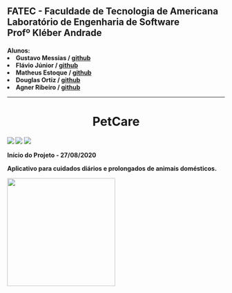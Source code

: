 <h2>FATEC - Faculdade de Tecnologia de Americana<br>
Laboratório de Engenharia de Software<br>
Profº Kléber Andrade</h2>
 <h4>
 Alunos:<br>
        <li>Gustavo Messias / <a href="http://github.com/gustavomgs">github</a><br>
        <li>Flávio Júnior / <a href="#">github</a><br>
        <li>Matheus Estoque / <a href="http://github.com/matheusestoque">github</a><br>
        <li>Douglas Ortiz / <a href="http://github.com/DouglasOrtizOliveira">github</a><br>
        <li>Agner Ribeiro / <a href="#">github</a><br>
 <hr>
<h1 align="center"> PetCare </h1>
 <img src="https://img.shields.io/static/v1?label=flutter&message=mobile&color=blue&style=for-the-badge&logo=FLUTTER"/>
 <img src="https://img.shields.io/static/v1?label=php&message=web&color=blue&style=for-the-badge&logo=PHP"/>
<img src="https://img.shields.io/static/v1?label=c#&message=desktop&color=blue&style=for-the-badge&logo=C#"/>


 
 <strong><p>Início do Projeto - 27/08/2020</p><strong>  

<p align="justify"> Aplicativo para cuidados diários e prolongados de animais domésticos. </p>




<img  width="250" src="http://gensoft.site/img/fundogit.fw.png">
